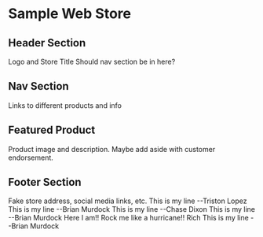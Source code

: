 # Sample Web Store
## Header Section
Logo and Store Title
Should nav section be in here?
## Nav Section
Links to different products and info
## Featured Product
Product image and description. Maybe add aside with customer endorsement.
## Footer Section
Fake store address, social media links, etc.
This is my line --Triston Lopez
This is my line --Brian Murdock
This is my line --Chase Dixon
This is my line --Brian Murdock
Here I am!! Rock me like a hurricane!!  Rich
This is my line --Brian Murdock